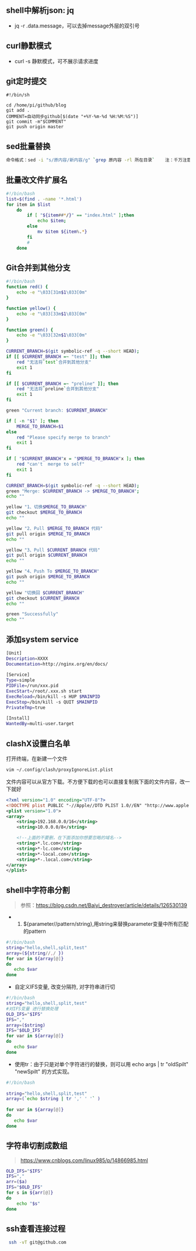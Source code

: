 ## shell中解析json: jq
- jq -r .data.message，可以去掉message外层的双引号

## curl静默模式

- curl -s 静默模式，可不展示请求进度

## git定时提交

```shell
#!/bin/sh

cd /home/pi/github/blog
git add .
COMMENT=自动同步github[$(date "+%Y-%m-%d %H:%M:%S")]
git commit -m"$COMMENT"
git push origin master
```

## sed批量替换
```sh
命令格式：sed -i "s/原内容/新内容/g" `grep 原内容 -rl 所在目录`    注：千万注意这个符号【`】，是【最左上角】那个符号不是单引号
```

## 批量改文件扩展名

```sh
#!/bin/bash
list=$(find . -name '*.html')
for item in $list
    do
        if [ "${item##*/}" == "index.html" ];then
            echo $item;
        else
            mv $item ${item%.*}
        fi
        #
    done
```

## Git合并到其他分支
```sh
#!/bin/bash
function red() {
    echo -e "\033[31m$1\033[0m"
}

function yellow() {
    echo -e "\033[33m$1\033[0m"
}

function green() {
    echo -e "\033[32m$1\033[0m"
}

CURRENT_BRANCH=$(git symbolic-ref -q --short HEAD);
if [[ $CURRENT_BRANCH =~ "test" ]]; then 
    red "无法将`test`合并到其他分支"
    exit 1
fi

if [[ $CURRENT_BRANCH =~ "preline" ]]; then 
    red "无法将`preline`合并到其他分支"
    exit 1
fi

green "Current branch: $CURRENT_BRANCH"

if [ -n "$1" ]; then
    MERGE_TO_BRANCH=$1
else
    red "Please specify merge to branch"
    exit 1
fi

if [ "$CURRENT_BRANCH"x = "$MERGE_TO_BRANCH"x ]; then
    red "can't  merge to self"
    exit 1
fi

CURRENT_BRANCH=$(git symbolic-ref -q --short HEAD);
green "Merge: $CURRENT_BRANCH -> $MERGE_TO_BRANCH";
echo ""

yellow "1、切换$MERGE_TO_BRANCH"
git checkout $MERGE_TO_BRANCH
echo ""

yellow "2、Pull $MERGE_TO_BRANCH 代码"
git pull origin $MERGE_TO_BRANCH
echo ""

yellow "3、Pull $CURRENT_BRANCH 代码"
git pull origin $CURRENT_BRANCH
echo ""

yellow "4、Push To $MERGE_TO_BRANCH"
git push origin $MERGE_TO_BRANCH
echo ""

yellow "切换回 $CURRENT_BRANCH"
git checkout $CURRENT_BRANCH
echo ""

green "Successfully"
echo ""

```

## 添加system service

```sh
[Unit]
Description=XXXX
Documentation=http://nginx.org/en/docs/
 
[Service]
Type=simple
PIDFile=/run/xxx.pid
ExecStart=/root/.xxx.sh start
ExecReload=/bin/kill -s HUP $MAINPID
ExecStop=/bin/kill -s QUIT $MAINPID
PrivateTmp=true
 
[Install]
WantedBy=multi-user.target
```

## clashX设置白名单

打开终端，在新建一个文件
```sh
vim ~/.config/clash/proxyIgnoreList.plist
```
文件内容可以从官方下载。不方便下载的也可以直接复制我下面的文件内容，改一下就好

```xml
<?xml version="1.0" encoding="UTF-8"?>
<!DOCTYPE plist PUBLIC "-//Apple//DTD PLIST 1.0//EN" "http://www.apple.com/DTDs/PropertyList-1.0.dtd">
<plist version="1.0">
<array>
    <string>192.168.0.0/16</string>
    <string>10.0.0.0/8</string>

    <!--上面的不要删，在下面添加你想要忽略的域名-->
    <string>*.lc.com</string>
    <string>*-lc.com</string>
    <string>*-local.com</string>
    <string>*-.local.com</string>
</array>
</plist>
```

## shell中字符串分割

> 参照：https://blog.csdn.net/Baiyi_destroyer/article/details/126530139
- 1. ${parameter//pattern/string},用string来替换parameter变量中所有匹配的pattern

```sh
#!/bin/bash
string="hello,shell,split,test"  
array=(${string//,/ }) 
for var in ${array[@]}
do
   echo $var
done 

```

- 自定义IFS变量, 改变分隔符, 对字符串进行切

```sh
#!/bin/bash
string="hello,shell,split,test"  
#对IFS变量 进行替换处理
OLD_IFS="$IFS"
IFS=","
array=($string)
IFS="$OLD_IFS"
for var in ${array[@]}
do
   echo $var
done

```

- 使用tr：由于只是对单个字符进行的替换，则可以用  echo args |   tr "oldSpilt" "newSpilt"  的方式实现。

```sh
#!/bin/bash
 
string="hello,shell,split,test"  
array=(`echo $string | tr ',' ' '` )  
 
for var in ${array[@]}
do
   echo $var
done 

```

## 字符串切割成数组

> https://www.cnblogs.com/linux985/p/14866985.html

```sh
OLD_IFS="$IFS" 
IFS="," 
arr=($a) 
IFS="$OLD_IFS" 
for s in ${arr[@]} 
do 
    echo "$s" 
done
```

## ssh查看连接过程

```sh
 ssh -vT git@github.com
 ```


